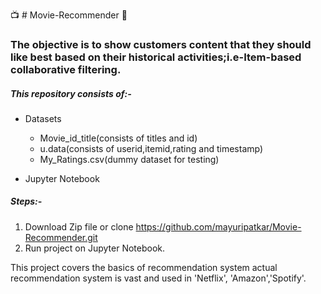 :tv: # Movie-Recommender :movie_camera:
### The objective is to show customers content that they should like best based on their historical activities;i.e-Item-based collaborative filtering.

##### This repository consists of:-
- Datasets
  - Movie_id_title(consists of titles and id)
  - u.data(consists of userid,itemid,rating and timestamp)
  - My_Ratings.csv(dummy dataset for testing)
  
- Jupyter Notebook

##### Steps:-
1. Download Zip file or clone https://github.com/mayuripatkar/Movie-Recommender.git
2. Run project on Jupyter Notebook.

This project covers the basics of recommendation system actual recommendation system is vast and used in 'Netflix', 'Amazon','Spotify'.
